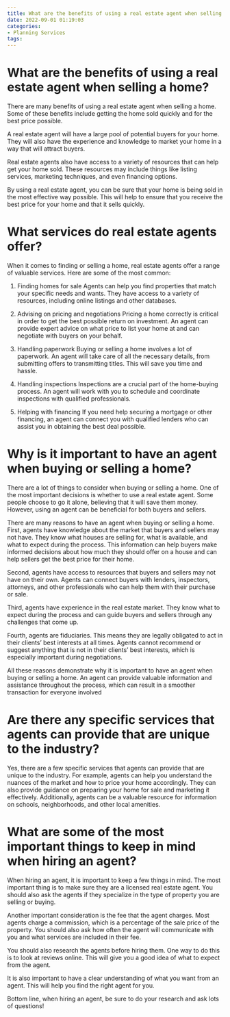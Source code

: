```yaml
---
title: What are the benefits of using a real estate agent when selling a home 
date: 2022-09-01 01:19:03
categories:
- Planning Services
tags:
---
```



#  What are the benefits of using a real estate agent when selling a home? 

There are many benefits of using a real estate agent when selling a home. Some of these benefits include getting the home sold quickly and for the best price possible. 

A real estate agent will have a large pool of potential buyers for your home. They will also have the experience and knowledge to market your home in a way that will attract buyers. 

Real estate agents also have access to a variety of resources that can help get your home sold. These resources may include things like listing services, marketing techniques, and even financing options. 

By using a real estate agent, you can be sure that your home is being sold in the most effective way possible. This will help to ensure that you receive the best price for your home and that it sells quickly.

#  What services do real estate agents offer? 

When it comes to finding or selling a home, real estate agents offer a range of valuable services. Here are some of the most common:

1. Finding homes for sale 
Agents can help you find properties that match your specific needs and wants. They have access to a variety of resources, including online listings and other databases.

2. Advising on pricing and negotiations 
Pricing a home correctly is critical in order to get the best possible return on investment. An agent can provide expert advice on what price to list your home at and can negotiate with buyers on your behalf.

3. Handling paperwork 
Buying or selling a home involves a lot of paperwork. An agent will take care of all the necessary details, from submitting offers to transmitting titles. This will save you time and hassle.

4. Handling inspections 
Inspections are a crucial part of the home-buying process. An agent will work with you to schedule and coordinate inspections with qualified professionals.

5. Helping with financing 
If you need help securing a mortgage or other financing, an agent can connect you with qualified lenders who can assist you in obtaining the best deal possible.

#  Why is it important to have an agent when buying or selling a home? 

There are a lot of things to consider when buying or selling a home. One of the most important decisions is whether to use a real estate agent. Some people choose to go it alone, believing that it will save them money. However, using an agent can be beneficial for both buyers and sellers.

There are many reasons to have an agent when buying or selling a home. First, agents have knowledge about the market that buyers and sellers may not have. They know what houses are selling for, what is available, and what to expect during the process. This information can help buyers make informed decisions about how much they should offer on a house and can help sellers get the best price for their home. 

Second, agents have access to resources that buyers and sellers may not have on their own. Agents can connect buyers with lenders, inspectors, attorneys, and other professionals who can help them with their purchase or sale. 

Third, agents have experience in the real estate market. They know what to expect during the process and can guide buyers and sellers through any challenges that come up. 

Fourth, agents are fiduciaries. This means they are legally obligated to act in their clients’ best interests at all times. Agents cannot recommend or suggest anything that is not in their clients’ best interests, which is especially important during negotiations. 

All these reasons demonstrate why it is important to have an agent when buying or selling a home. An agent can provide valuable information and assistance throughout the process, which can result in a smoother transaction for everyone involved

#  Are there any specific services that agents can provide that are unique to the industry? 

Yes, there are a few specific services that agents can provide that are unique to the industry. For example, agents can help you understand the nuances of the market and how to price your home accordingly. They can also provide guidance on preparing your home for sale and marketing it effectively. Additionally, agents can be a valuable resource for information on schools, neighborhoods, and other local amenities.

#  What are some of the most important things to keep in mind when hiring an agent?

When hiring an agent, it is important to keep a few things in mind. The most important thing is to make sure they are a licensed real estate agent. You should also ask the agents if they specialize in the type of property you are selling or buying. 

Another important consideration is the fee that the agent charges. Most agents charge a commission, which is a percentage of the sale price of the property. You should also ask how often the agent will communicate with you and what services are included in their fee. 

You should also research the agents before hiring them. One way to do this is to look at reviews online. This will give you a good idea of what to expect from the agent. 

It is also important to have a clear understanding of what you want from an agent. This will help you find the right agent for you. 

Bottom line, when hiring an agent, be sure to do your research and ask lots of questions!